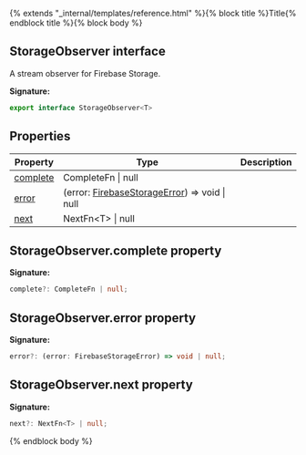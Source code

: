 {% extends "_internal/templates/reference.html" %}{% block title %}Title{% endblock title %}{% block body %}
## StorageObserver interface

A stream observer for Firebase Storage.

<b>Signature:</b>

```typescript
export interface StorageObserver<T> 
```

## Properties

|  Property | Type | Description |
|  --- | --- | --- |
|  [complete](./storage-types.storageobserver.md#storageobservercomplete_property) | CompleteFn \| null |  |
|  [error](./storage-types.storageobserver.md#storageobservererror_property) | (error: [FirebaseStorageError](./storage-types.firebasestorageerror.md#firebasestorageerror_interface)<!-- -->) =&gt; void \| null |  |
|  [next](./storage-types.storageobserver.md#storageobservernext_property) | NextFn&lt;T&gt; \| null |  |

## StorageObserver.complete property

<b>Signature:</b>

```typescript
complete?: CompleteFn | null;
```

## StorageObserver.error property

<b>Signature:</b>

```typescript
error?: (error: FirebaseStorageError) => void | null;
```

## StorageObserver.next property

<b>Signature:</b>

```typescript
next?: NextFn<T> | null;
```
{% endblock body %}

